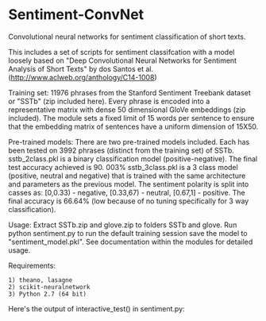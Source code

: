 # Sentiment-ConvNet
Convolutional neural networks for sentiment classification of short texts.

This includes a set of scripts for sentiment classifcation with a model loosely based on "Deep Convolutional Neural Networks for
Sentiment Analysis of Short Texts" by dos Santos et al. (http://www.aclweb.org/anthology/C14-1008)

Training set:
11976 phrases from the Stanford Sentiment Treebank dataset or "SSTb" (zip included here). Every phrase is encoded into a representative matrix with dense 50 dimensional GloVe embeddings (zip included). The module sets a fixed limit of  15 words per sentence to ensure that the embedding matrix of sentences have a uniform dimension of 15X50.

Pre-trained models:
There are two pre-trained models included. Each has been tested on 3992 phrases (distinct from the training set) of SSTb. sstb_2class.pkl is a binary classification model (positive-negative). The final test accuracy achieved is 90.	003%
sstb_3class.pkl is a 3 class model (positive, neutral and negative) that is trained with the same architecture and parameters as the previous model. The sentiment polarity is split into casses as: [0,0.33) - negative, [0.33,67) - neutral, [0.67,1] - positive. The final accuracy is 66.64% (low because of no tuning specifically for 3 way classification).

Usage:
Extract SSTb.zip and glove.zip to folders SSTb and glove. Run python sentiment.py
to run the default training session save the model to "sentiment_model.pkl".
See documentation within the modules for detailed usage.

Requirements:

    1) theano, lasagne
    2) scikit-neuralnetwork
    3) Python 2.7 (64 bit)

Here's the output of interactive_test() in sentiment.py:
